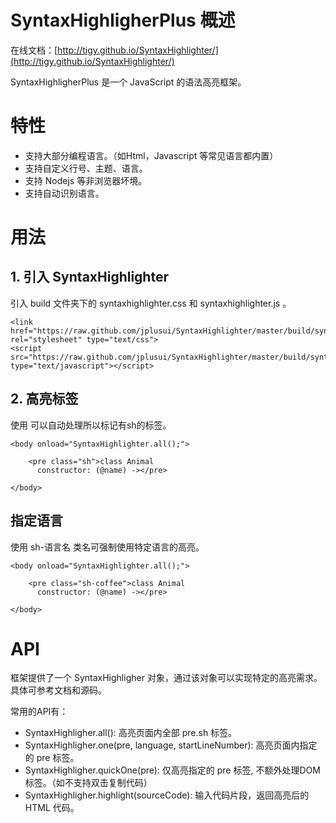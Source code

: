 # SyntaxHighligherPlus 概述

在线文档：[http://tigy.github.io/SyntaxHighlighter/](http://tigy.github.io/SyntaxHighlighter/)

SyntaxHighligherPlus 是一个 JavaScript 的语法高亮框架。

# 特性

- 支持大部分编程语言。（如Html，Javascript 等常见语言都内置）
- 支持自定义行号、主题、语言。
- 支持 Nodejs 等非浏览器坏境。
- 支持自动识别语言。

# 用法

## 1. 引入 SyntaxHighlighter

引入 build 文件夹下的 syntaxhighlighter.css 和 syntaxhighlighter.js 。

	<link href="https://raw.github.com/jplusui/SyntaxHighlighter/master/build/syntaxhighlighter.css" rel="stylesheet" type="text/css">
	<script src="https://raw.github.com/jplusui/SyntaxHighlighter/master/build/syntaxhighlighter.js" type="text/javascript"></script>

## 2. 高亮标签

使用 <script>SyntaxHighligher.all()</script> 可以自动处理所以标记有sh的标签。

	<body onload="SyntaxHighlighter.all();">
		
		<pre class="sh">class Animal
		  constructor: (@name) -></pre>
	
	</body>

## 指定语言

使用 sh-语言名 类名可强制使用特定语言的高亮。

	<body onload="SyntaxHighlighter.all();">
		
		<pre class="sh-coffee">class Animal
		  constructor: (@name) -></pre>
	
	</body>
	
# API

框架提供了一个 SyntaxHighligher 对象，通过该对象可以实现特定的高亮需求。具体可参考文档和源码。

常用的API有：

- SyntaxHighligher.all(): 高亮页面内全部 pre.sh 标签。
- SyntaxHighligher.one(pre, language, startLineNumber): 高亮页面内指定的 pre 标签。
- SyntaxHighligher.quickOne(pre): 仅高亮指定的 pre 标签, 不额外处理DOM标签。（如不支持双击复制代码）
- SyntaxHighligher.highlight(sourceCode): 输入代码片段，返回高亮后的 HTML 代码。
